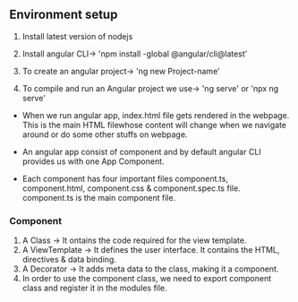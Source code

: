 ## Environment setup

1. Install latest version of nodejs

2. Install angular CLI->
    'npm install -global @angular/cli@latest'

3. To create an angular project->
    'ng new Project-name'

4. To compile and run an Angular project we use->
    'ng serve' or 'npx ng serve'

* When we run angular app, index.html file gets rendered in the webpage. This is the main HTML filewhose content will change when we navigate around or do some other stuffs on webpage.

* An angular app consist of component and by default angular CLI provides us with one App Component.

* Each component has four important files component.ts, component.html, component.css & component.spec.ts file. component.ts is the main component file.

### Component
1. A Class -> It ontains the code required for the view template.
2. A ViewTemplate -> It defines the user interface. It contains the HTML, directives & data binding.
3. A Decorator -> It adds meta data to the class, making it a component.
4. In order to use the component class, we need to export component class and register it in the modules file.

